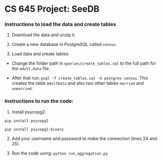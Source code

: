 # CS 645 Project: SeeDB

### Instructions to load the data and create tables

1. Download the data and unzip it.

2. Create a new database in PostgreSQL called ``census``.

3. Load data and create tables:

* Change the folder path in ``queries/create_tables.sql`` to the full path for the ``adult.data`` file.


* After that run: ``psql -f create_tables.sql -U postgres census``. This creates the table ``AdultData`` and also two other tables ``married`` and ``unmarried``.


### Instructions to run the code:

1. Install psycopg2:
```
pip install psycopg2

pip install psycopg2-binary 
```

2. Add your username and password to make the connection (lines 24 and 25).

3. Run the code using: ``python run_aggregation.py``
